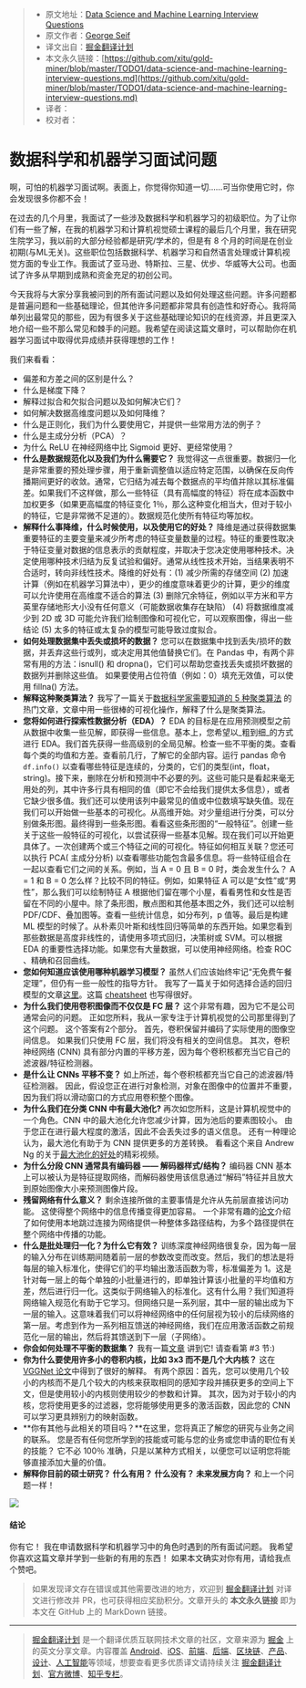> * 原文地址：[Data Science and Machine Learning Interview Questions](https://towardsdatascience.com/data-science-and-machine-learning-interview-questions-3f6207cf040b)
> * 原文作者：[George Seif](https://towardsdatascience.com/@george.seif94?source=post_header_lockup)
> * 译文出自：[掘金翻译计划](https://github.com/xitu/gold-miner)
> * 本文永久链接：[https://github.com/xitu/gold-miner/blob/master/TODO1/data-science-and-machine-learning-interview-questions.md](https://github.com/xitu/gold-miner/blob/master/TODO1/data-science-and-machine-learning-interview-questions.md)
> * 译者：
> * 校对者：

# 数据科学和机器学习面试问题

啊，可怕的机器学习面试啊。表面上，你觉得你知道一切......可当你使用它时，你会发现很多你都不会！

在过去的几个月里，我面试了一些涉及数据科学和机器学习的初级职位。为了让你们有一些了解，在我的机器学习和计算机视觉硕士课程的最后几个月里，我在研究生院学习，我以前的大部分经验都是研究/学术的，但是有 8 个月的时间是在创业初期(与ML无关)。这些职位包括数据科学、机器学习和自然语言处理或计算机视觉方面的专业工作。我面试了亚马逊、特斯拉、三星、优步、华威等大公司。也面试了许多从早期到成熟和资金充足的初创公司。

今天我将与大家分享我被问到的所有面试问题以及如何处理这些问题。许多问题都是普遍问题和一些基础理论，但其他许多问题都非常具有创造性和好奇心。我将简单列出最常见的那些，因为有很多关于这些基础理论知识的在线资源，并且更深入地介绍一些不那么常见和棘手的问题。我希望在阅读这篇文章时，可以帮助你在机器学习面试中取得优异成绩并获得理想的工作！

我们来看看：

*   偏差和方差之间的区别是什么？
*   什么是梯度下降？
*   解释过拟合和欠拟合问题以及如何解决它们？
*   如何解决数据高维度问题以及如何降维？
*   什么是正则化，我们为什么要使用它，并提供一些常用方法的例子？
*   什么是主成分分析（PCA）？
*   为什么 ReLU 在神经网络中比 Sigmoid 更好、更经常使用？
*   **什么是数据规范化以及我们为什么需要它？** 我觉得这一点很重要。数据归一化是非常重要的预处理步骤，用于重新调整值以适应特定范围，以确保在反向传播期间更好的收敛。通常，它归结为减去每个数据点的平均值并除以其标准偏差。如果我们不这样做，那么一些特征（具有高幅度的特征）将在成本函数中加权更多（如果更高幅度的特征变化 1％，那么这种变化相当大，但对于较小的特征，它是非常微不足道的）。数据规范化使所有特征均等加权。
*   **解释什么事降维，什么时候使用，以及使用它的好处？** 降维是通过获得数据集重要特征的主要变量来减少所考虑的特征变量数量的过程。特征的重要性取决于特征变量对数据的信息表示的贡献程度，并取决于您决定使用哪种技术。决定使用哪种技术归结为反复试验和偏好。通常从线性技术开始，当结果表明不合适时，转向非线性技术。降维的好处有：(1) 减少所需的存储空间 (2) 加速计算（例如在机器学习算法中），更少的维度意味着更少的计算，更少的维度可以允许使用在高维度不适合的算法 (3) 删除冗余特征，例如以平方米和平方英里存储地形大小没有任何意义（可能数据收集存在缺陷） (4) 将数据维度减少到 2D 或 3D 可能允许我们绘制图像和可视化它，可以观察图像，得出一些结论 (5) 太多的特征或太复杂的模型可能导致过度拟合。
*   **如何处理数据集中丢失或损坏的数据？** 您可以在数据集中找到丢失/损坏的数据，并丢弃这些行或列，或决定用其他值替换它们。在 Pandas 中，有两个非常有用的方法：isnull() 和 dropna()，它们可以帮助您查找丢失或损坏数据的数据列并删除这些值。 如果要使用占位符值（例如：0）填充无效值，可以使用 fillna() 方法。
*   **解释这种聚类算法？** 我写了一篇关于[数据科学家需要知道的 5 种聚类算法](https://towardsdatascience.com/the-5-clustering-algorithms-data-scientists-need-to-know-a36d136ef68) 的热门文章，文章中用一些很棒的可视化操作，解释了什么是聚类算法。
*   **您将如何进行探索性数据分析（EDA）？** EDA 的目标是在应用预测模型之前从数据中收集一些见解，即获得一些信息。基本上，您希望以_粗到细_的方式进行 EDA。我们首先获得一些高级别的全局见解。检查一些不平衡的类。查看每个类的均值和方差。查看前几行，了解它的全部内容。运行 pandas 命令 `df.info()` 以查看哪些特征是连续的，分类的，它们的类型(int，float，string)。接下来，删除在分析和预测中不必要的列。这些可能只是看起来毫无用处的列，其中许多行具有相同的值（即它不会给我们提供太多信息），或者它缺少很多值。我们还可以使用该列中最常见的值或中位数填写缺失值。现在我们可以开始做一些基本的可视化。从高维开始。对少量组进行分类，可以分别做条形图。最终得到一些条形图。看看这些条形图的“一般特征”。创建一些关于这些一般特征的可视化，以尝试获得一些基本见解。现在我们可以开始更具体了。一次创建两个或三个特征之间的可视化。特征如何相互关联？您还可以执行 PCA( 主成分分析) 以查看哪些功能包含最多信息。将一些特征组合在一起以查看它们之间的关系。例如，当 A = 0 且 B = 0 时，类会发生什么？ A = 1 和 B = 0 怎么样？比较不同的特征。例如，如果特征 A 可以是“女性”或“男性”，那么我们可以绘制特征 A 根据他们留在哪个小屋，看看男性和女性是否留在不同的小屋中。除了条形图，散点图和其他基本图之外，我们还可以绘制 PDF/CDF、叠加图等。查看一些统计信息，如分布列，p 值等。最后是构建 ML 模型的时候了。从朴素贝叶斯和线性回归等简单的东西开始。如果您看到那些数据是高度非线性的，请使用多项式回归，决策树或 SVM。可以根据 EDA 的重要性选择功能。如果您有大量数据，可以使用神经网络。检查 ROC 、精确和召回曲线。
*   **您如何知道应该使用哪种机器学习模型？** 虽然人们应该始终牢记“无免费午餐定理”，但仍有一些一般性的指导方针。 我写了一篇关于如何选择合适的回归模型的文章[这里](https://towardsdatascience.com/selecting-the-best-machine-learning-algorithm-for-your-regression-problem-20c330bad4ef)。这篇 [cheatsheet](https://www.google.com/search?tbs=simg:CAESqQIJvnrCwg_15JjManQILEKjU2AQaBAgUCAoMCxCwjKcIGmIKYAgDEijqAvQH8wfpB_1AH_1hL1B_1YH6QKOE6soyT-TJ9A0qCipKKoo0TS0NL0-GjA_15sJ-3A24wpvrDVRc8bM3x0nrW3Ctn6tFeYFLpV7ldtVRVDHO-s-8FnDFrpLKzC8gBAwLEI6u_1ggaCgoICAESBOmAAdwMCxCd7cEJGogBChsKCGRvY3VtZW502qWI9gMLCgkvbS8wMTVidjMKGAoGbnVtYmVy2qWI9gMKCggvbS8wNWZ3YgoXCgVtdXNpY9qliPYDCgoIL20vMDRybGYKGwoIcGFyYWxsZWzapYj2AwsKCS9tLzAzMHpmbgoZCgdwYXR0ZXJu2qWI9gMKCggvbS8waHdreQw&q=choose+ml+algorithm&tbm=isch&sa=X&ved=0ahUKEwi-js_8nNbaAhWB5YMKHUTLCEMQsw4INg&biw=1855&bih=990#imgrc=vnrCwg_5JjNUcM:) 也写得很好。
*   **为什么我们使用卷积图像而不仅仅是 FC 层？** 这个非常有趣，因为它不是公司通常会问的问题。 正如您所料，我从一家专注于计算机视觉的公司那里得到了这个问题。 这个答案有2个部分。 首先，卷积保留并编码了实际使用的图像空间信息。 如果我们只使用 FC 层，我们将没有相关的空间信息。 其次，卷积神经网络 (CNN) 具有部分内置的平移方差，因为每个卷积核都充当它自己的滤波器/特征检测器。
*   **是什么让 CNNs 平移不变？** 如上所述，每个卷积核都充当它自己的滤波器/特征检测器。 因此，假设您正在进行对象检测，对象在图像中的位置并不重要，因为我们将以滑动窗口的方式应用卷积整个图像。
*   **为什么我们在分类 CNN 中有最大池化?** 再次如您所料，这是计算机视觉中的一个角色。CNN 中的最大池化允许您减少计算，因为池后的要素图较小。 由于您正在进行最大程度的激活，因此不会丢失过多的语义信息。 还有一种理论认为，最大池化有助于为 CNN 提供更多的方差转换。 看看这个来自 Andrew Ng 的关于[最大池化的好处](https://www.coursera.org/learn/convolutional-neural-networks/lecture/hELHk/pooling-layers)的精彩视频。
*   **为什么分段 CNN 通常具有编码器 —— 解码器样式/结构？** 编码器 CNN 基本上可以被认为是特征提取网络，而解码器使用该信息通过“解码”特征并且放大到原始图像大小来预测图像片段。
*   **残留网络有什么意义？** 剩余连接所做的主要事情是允许从先前层直接访问功能。 这使得整个网络中的信息传播变得更加容易。 一个非常有趣的[论文](https://arxiv.org/abs/1605.06431)介绍了如何使用本地跳过连接为网络提供一种整体多路径结构，为多个路径提供在整个网络中传播的功能。
*   **什么是批处理归一化？为什么它有效？** 训练深度神经网络很复杂，因为每一层的输入分布在训练期间随着前一层的参数改变而改变。然后，我们的想法是将每层的输入标准化，使得它们的平均输出激活函数为零，标准偏差为 1。这是针对每一层上的每个单独的小批量进行的，即单独计算该小批量的平均值和方差，然后进行归一化。这类似于网络输入的标准化。这有什么用？我们知道将网络输入规范化有助于它学习。但网络只是一系列层，其中一层的输出成为下一层的输入。这意味着我们可以将神经网络中的任何层视为较小的后续网络的第一层。考虑到作为一系列相互馈送的神经网络，我们在应用激活函数之前规范化一层的输出，然后将其馈送到下一层（子网络）。
*   **你会如何处理不平衡的数据集？** 我有一篇[文章](https://towardsdatascience.com/7-practical-deep-learning-tips-97a9f514100e) 讲到它! 请查看第 #3 节:)
*   **你为什么要使用许多小的卷积内核，比如 3x3 而不是几个大内核？** 这在[VGGNet 论文](https://arxiv.org/pdf/1409.1556.pdf)中得到了很好的解释。 有两个原因：首先，您可以使用几个较小的内核而不是几个较大的内核来获取相同的感知字段并捕获更多的空间上下文，但是使用较小的内核则使用较少的参数和计算。 其次，因为对于较小的内核，您将使用更多的过滤器，您将能够使用更多的激活函数，因此您的 CNN 可以学习更具辨别力的映射函数。
*   **你有其他与此相关的项目吗？**在这里，您将真正了解您的研究与业务之间的联系。 您是否有任何您所学到的技能或可能与您的业务或您申请的职位有关的技能？ 它不必 100％ 准确，只是以某种方式相关，以便您可以证明您将能够直接添加大量的价值。
*   **解释你目前的硕士研究？ 什么有用？ 什么没有？ 未来发展方向？** 和上一个问题一样！

![](https://cdn-images-1.medium.com/max/800/1*9gyga7q3TWYQ1oiZigeTCA.jpeg)

#### 结论

你有它！ 我在申请数据科学和机器学习中的角色时遇到的所有面试问题。 我希望你喜欢这篇文章并学到一些新的有用的东西！ 如果本文确实对你有用，请给我点个赞吧。

> 如果发现译文存在错误或其他需要改进的地方，欢迎到 [掘金翻译计划](https://github.com/xitu/gold-miner) 对译文进行修改并 PR，也可获得相应奖励积分。文章开头的 **本文永久链接** 即为本文在 GitHub 上的 MarkDown 链接。


---

> [掘金翻译计划](https://github.com/xitu/gold-miner) 是一个翻译优质互联网技术文章的社区，文章来源为 [掘金](https://juejin.im) 上的英文分享文章。内容覆盖 [Android](https://github.com/xitu/gold-miner#android)、[iOS](https://github.com/xitu/gold-miner#ios)、[前端](https://github.com/xitu/gold-miner#前端)、[后端](https://github.com/xitu/gold-miner#后端)、[区块链](https://github.com/xitu/gold-miner#区块链)、[产品](https://github.com/xitu/gold-miner#产品)、[设计](https://github.com/xitu/gold-miner#设计)、[人工智能](https://github.com/xitu/gold-miner#人工智能)等领域，想要查看更多优质译文请持续关注 [掘金翻译计划](https://github.com/xitu/gold-miner)、[官方微博](http://weibo.com/juejinfanyi)、[知乎专栏](https://zhuanlan.zhihu.com/juejinfanyi)。
